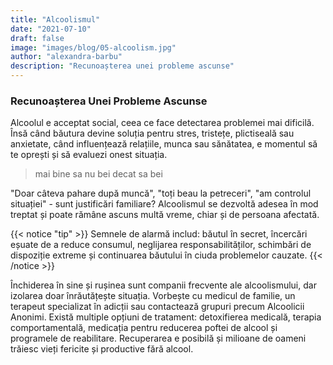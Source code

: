 ```yaml
---
title: "Alcoolismul"
date: "2021-07-10"
draft: false
image: "images/blog/05-alcoolism.jpg"
author: "alexandra-barbu"
description: "Recunoașterea unei probleme ascunse"
---
```

### Recunoașterea Unei Probleme Ascunse

Alcoolul e acceptat social, ceea ce face detectarea problemei mai dificilă. Însă când băutura devine soluția pentru stres, tristețe, plictiseală sau anxietate, când influențează relațiile, munca sau sănătatea, e momentul să te oprești și să evaluezi onest situația. 

> mai bine sa nu bei decat sa bei

"Doar câteva pahare după muncă", "toți beau la petreceri", "am controlul situației" - sunt justificări familiare? Alcoolismul se dezvoltă adesea în mod treptat și poate rămâne ascuns multă vreme, chiar și de persoana afectată.

{{< notice "tip" >}}
Semnele de alarmă includ: băutul în secret, încercări eșuate de a reduce consumul, neglijarea responsabilităților, schimbări de dispoziție extreme și continuarea băutului în ciuda problemelor cauzate.
{{< /notice >}}

Închiderea în sine și rușinea sunt companii frecvente ale alcoolismului, dar izolarea doar înrăutățește situația. Vorbește cu medicul de familie, un terapeut specializat în adicții sau contactează grupuri precum Alcoolicii Anonimi.
Există multiple opțiuni de tratament: detoxifierea medicală, terapia comportamentală, medicația pentru reducerea poftei de alcool și programele de reabilitare. Recuperarea e posibilă și milioane de oameni trăiesc vieți fericite și productive fără alcool.
